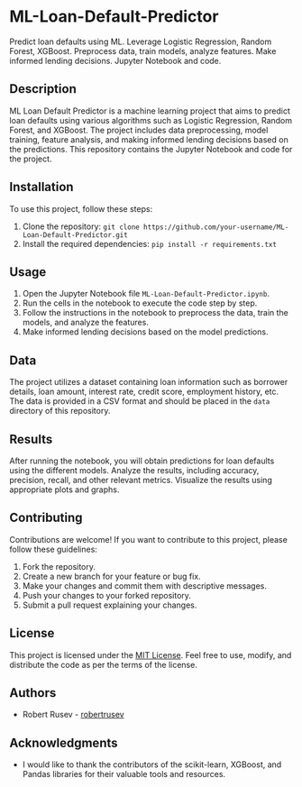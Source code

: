 # ML-Loan-Default-Predictor
Predict loan defaults using ML. Leverage Logistic Regression, Random Forest, XGBoost. Preprocess data, train models, analyze features. Make informed lending decisions. Jupyter Notebook and code.

## Description
ML Loan Default Predictor is a machine learning project that aims to predict loan defaults using various algorithms such as Logistic Regression, Random Forest, and XGBoost. The project includes data preprocessing, model training, feature analysis, and making informed lending decisions based on the predictions. This repository contains the Jupyter Notebook and code for the project.

## Installation
To use this project, follow these steps:

1. Clone the repository: `git clone https://github.com/your-username/ML-Loan-Default-Predictor.git`
2. Install the required dependencies: `pip install -r requirements.txt`

## Usage
1. Open the Jupyter Notebook file `ML-Loan-Default-Predictor.ipynb`.
2. Run the cells in the notebook to execute the code step by step.
3. Follow the instructions in the notebook to preprocess the data, train the models, and analyze the features.
4. Make informed lending decisions based on the model predictions.

## Data
The project utilizes a dataset containing loan information such as borrower details, loan amount, interest rate, credit score, employment history, etc. The data is provided in a CSV format and should be placed in the `data` directory of this repository.

## Results
After running the notebook, you will obtain predictions for loan defaults using the different models. Analyze the results, including accuracy, precision, recall, and other relevant metrics. Visualize the results using appropriate plots and graphs.

## Contributing
Contributions are welcome! If you want to contribute to this project, please follow these guidelines:

1. Fork the repository.
2. Create a new branch for your feature or bug fix.
3. Make your changes and commit them with descriptive messages.
4. Push your changes to your forked repository.
5. Submit a pull request explaining your changes.

## License
This project is licensed under the [MIT License](LICENSE). Feel free to use, modify, and distribute the code as per the terms of the license.

## Authors
- Robert Rusev - [robertrusev](https://github.com/RobertRusev)

## Acknowledgments
- I would like to thank the contributors of the scikit-learn, XGBoost, and Pandas libraries for their valuable tools and resources.
